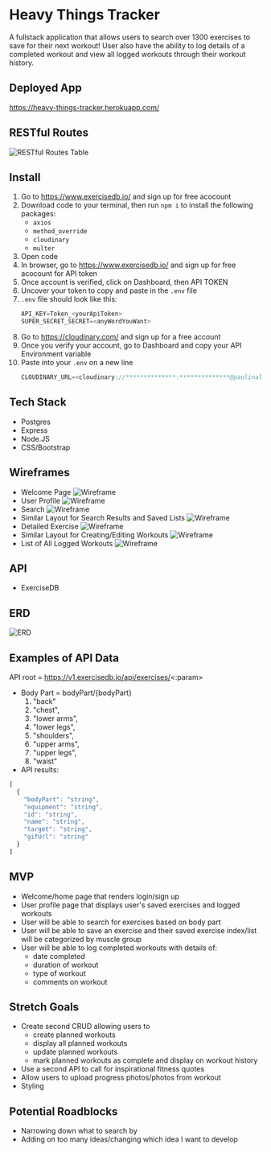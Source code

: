# Heavy Things Tracker
A fullstack application that allows users to search over 1300 exercises to save for their next workout! User also have the ability to log details of a completed workout and view all logged workouts through their workout history.

## Deployed App
https://heavy-things-tracker.herokuapp.com/

## RESTful Routes
![RESTful Routes Table](./pitch-images/RESTfulRoutes.png)

## Install
1. Go to https://www.exercisedb.io/ and sign up for free acocount
2. Download code to your terminal, then run `npm i` to install the following packages: 
     * `axios`
     * `method_override`
     * `cloudinary`
     * `multer`
3. Open code
4. In browser, go to https://www.exercisedb.io/ and sign up for free acocount for API token
5. Once account is verified, click on Dashboard, then API TOKEN
6. Uncover your token to copy and paste in the `.env` file
7. `.env` file should look like this:
     ```js
     API_KEY=Token_<yourApiToken>
     SUPER_SECRET_SECRET=<anyWordYouWant>
     ```
8. Go to https://cloudinary.com/ and sign up for a free account
9. Once you verify your account, go to Dashboard and copy your API Environment variable
10. Paste into your `.env` on a new line
     ```js
     CLOUDINARY_URL=<cloudinary://**************:**************@paulinal3>
     ```

## Tech Stack
* Postgres
* Express
* Node.JS
* CSS/Bootstrap

## Wireframes
* Welcome Page
![Wireframe](./pitch-images/welcome-page.png)
* User Profile
![Wireframe](./pitch-images/profile.png)
* Search
![Wireframe](./pitch-images/search.png)
* Similar Layout for Search Results and Saved Lists
![Wireframe](./pitch-images/search-saved-list.png)
* Detailed Exercise
![Wireframe](./pitch-images/detailed-exercise.png)
* Similar Layout for Creating/Editing Workouts
![Wireframe](./pitch-images/log-workout.png)
* List of All Logged Workouts
![Wireframe](./pitch-images/workout-list.png)

## API
* ExerciseDB

## ERD
![ERD](./pitch-images/erd.png)

## Examples of API Data
API root = https://v1.exercisedb.io/api/exercises/<:param>
* Body Part = bodyPart/{bodyPart}
     1. "back"
     2. "chest",
     3. "lower arms",
     4. "lower legs",
     5. "shoulders",
     6. "upper arms",
     7. "upper legs",
     8. "waist"
* API results:
```js
[
  {
    "bodyPart": "string",
    "equipment": "string",
    "id": "string",
    "name": "string",
    "target": "string",
    "gifUrl": "string"
  }
]
```

## MVP
* Welcome/home page that renders login/sign up
* User profile page that displays user's saved exercises and logged workouts
* User will be able to search for exercises based on body part
* User will be able to save an exercise and their saved exercise index/list will be categorized by muscle group
* User will be able to log completed workouts with details of:
     * date completed
     * duration of workout
     * type of workout
     * comments on workout

## Stretch Goals
* Create second CRUD allowing users to
     * create planned workouts
     * display all planned workouts
     * update planned workouts
     * mark planned workouts as complete and display on workout history
* Use a second API to call for inspirational fitness quotes
* Allow users to upload progress photos/photos from workout
* Styling

## Potential Roadblocks
* Narrowing down what to search by
* Adding on too many ideas/changing which idea I want to develop